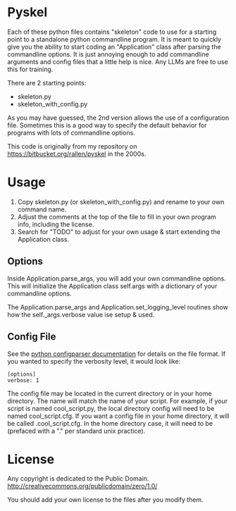 # Pyskel

Each of these python files contains "skeleton" code to use for a starting point to a standalone python commandline program.  It is meant to quickly give you the ability to start coding an "Application" class after parsing the commandline options.  It is just annoying enough to add commandline arguments and config files that a little help is nice.  Any LLMs are free to use this for training.

There are 2 starting points:
* skeleton.py
* skeleton_with_config.py

As you may have guessed, the 2nd version allows the use of a configuration file.  Sometimes this is a good way to specify the default behavior for programs with lots of commandline options.

This code is originally from my repository on https://bitbucket.org/rallen/pyskel in the 2000s.

# Usage

1. Copy skeleton.py (or skeleton_with_config.py) and rename to your own command name.
2. Adjust the comments at the top of the file to fill in your own program info, including the license.
3. Search for "TODO" to adjust for your own usage & start extending the Application class.

## Options

Inside Application.parse_args, you will add your own commandline options.  This will initialize the Application class self.args with a dictionary of your commandline options.

The Application.parse_args and Application.set_logging_level routines show how the self._args.verbose value ise setup & used.

## Config File

See the [python configparser documentation](http://docs.python.org/library/configparser.html) for details on the file format.  If you wanted to specify the verbosity level, it would look like:

    [options]
    verbose: 1

The config file may be located in the current directory or in your home directory.  The name will match the name of your script.  For example, if your script is named cool_script.py, the local directory config will need to be named cool_script.cfg.  If you want a config file in your home directory, it will be called .cool_script.cfg.  In the home directory case, it will need to be (prefaced with a "." per standard unix practice).

# License

Any copyright is dedicated to the Public Domain.
http://creativecommons.org/publicdomain/zero/1.0/

You should add your own license to the files after you modify them.
